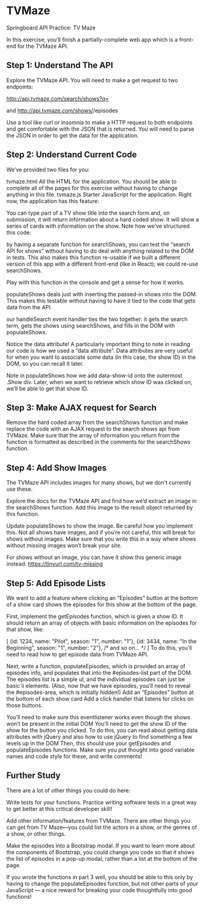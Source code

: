 # TVMaze
Springboard API Practice: TV Maze

In this exercise, you’ll finish a partially-complete web app which is a front-end for the TVMaze API.

## Step 1: Understand The API
Explore the TVMaze API. You will need to make a get request to two endpoints:

http://api.tvmaze.com/search/shows?q=<search query> and http://api.tvmaze.com/shows/<show id>/episodes

Use a tool like curl or insomnia to make a HTTP request to both endpoints and get comfortable with the JSON that is returned. You will need to parse the JSON in order to get the data for the application.

## Step 2: Understand Current Code
We’ve provided two files for you:

tvmaze.html
All the HTML for the application. You should be able to complete all of the pages for this exercise without having to change anything in this file.
tvmaze.js
Starter JavaScript for the application.
Right now, the application has this feature:

You can type part of a TV show title into the search form and, on submission, it will return information about a hard coded show. It will show a series of cards with information on the show.
Note how we’ve structured this code:

by having a separate function for searchShows, you can test the “search API for shows” without having to do deal with anything related to the DOM in tests. This also makes this function re-usable if we built a different version of this app with a different front-end (like in React); we could re-use searchShows.

Play with this function in the console and get a sense for how it works.

populateShows deals just with inserting the passed-in shows into the DOM. This makes this testable without having to have it tied to the code that gets data from the API.

our handleSearch event handler ties the two together: it gets the search term, gets the shows using searchShows, and fills in the DOM with populateShows.

Notice the data attribute!
A particularly important thing to note in reading our code is how we used a “data attribute”.
Data attributes are very useful for when you want to associate some data (in this case, the show ID) in the DOM, so you can recall it later.

Note in populateShows how we add data-show-id onto the outermost .Show div. Later, when we want to retrieve which show ID was clicked on, we’ll be able to get that show ID.

## Step 3: Make AJAX request for Search
Remove the hard coded array from the searchShows function and make replace the code with an AJAX request to the search shows api from TVMaze. Make sure that the array of information you return from the function is formatted as described in the comments for the searchShows function.

## Step 4: Add Show Images
The TVMaze API includes images for many shows, but we don’t currently use these.

Explore the docs for the TVMaze API and find how we’d extract an image in the searchShows function. Add this image to the result object returned by this function.

Update populateShows to show the image.
Be careful how you implement this. Not all shows have images, and if you’re not careful, this will break for shows without images. Make sure that you write this in a way where shows without missing images won’t break your site.

For shows without an image, you can have it show this generic image instead: https://tinyurl.com/tv-missing

## Step 5: Add Episode Lists
We want to add a feature where clicking an “Episodes” button at the bottom of a show card shows the episodes for this show at the bottom of the page.

First, implement the getEpisodes function, which is given a show ID. It should return an array of objects with basic information on the episodes for that show, like:

[
  {id: 1234, name: "Pilot", season: "1", number: "1"},
  {id: 3434, name: "In the Beginning", season: "1", number: "2"},
  /* and so on... */
]
To do this, you’ll need to read how to get episode data from TVMaze API.

Next, write a function, populateEpisodes, which is provided an array of episodes info, and populates that into the #episodes-list part of the DOM.
The episodes list is a simple ul, and the individual episodes can just be basic li elements.
(Also, now that we have episodes, you’ll need to reveal the #episodes-area, which is initially hidden!)
Add an “Episodes” button at the bottom of each show card
Add a click handler that listens for clicks on those buttons.

You’ll need to make sure this eventlistener works even though the shows won’t be present in the initial DOM
You’ll need to get the show ID of the show for the button you clicked. To do this, you can read about getting data attributes with jQuery and also how to use jQuery to find something a few levels up in the DOM
Then, this should use your getEpisodes and populateEpisodes functions.
Make sure you put thought into good variable names and code style for these, and write comments!

## Further Study
There are a lot of other things you could do here:

Write tests for your functions. Practice writing software tests in a great way to get better at this critical developer skill!

Add other information/features from TVMaze. There are other things you can get from TV Maze—you could list the actors in a show, or the genres of a show, or other things.

Make the episodes into a Bootstrap modal. If you want to learn more about the components of Bootstrap, you could change you code so that it shows the list of episodes in a pop-up modal, rather than a list at the bottom of the page.

If you wrote the functions in part 3 well, you should be able to this only by having to change the populateEpisodes function, but not other parts of your JavaScript — a nice reward for breaking your code thoughtfully into good functions!
